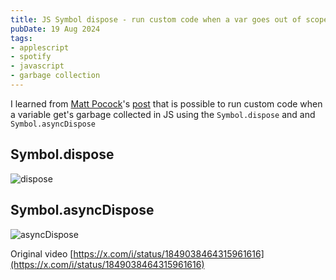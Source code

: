 ```yaml
---
title: JS Symbol dispose - run custom code when a var goes out of scope
pubDate: 19 Aug 2024
tags: 
- applescript
- spotify
- javascript
- garbage collection
---
```


I learned from [Matt Pocock](https://www.mattpocock.com/)'s  [post](https://x.com/i/status/1849038464315961616) that is possible to run custom code when a variable get's garbage collected in JS using the `Symbol.dispose` and and `Symbol.asyncDispose`


## Symbol.dispose
![dispose](https://media.cleanshot.cloud/media/363/dp53URTtNoxJWKtTrujgd6aqDIQ8uvyoxjvPgAMZ.jpeg?Expires=1729720018&Signature=nKj0aRpd07mZwbDvGv3ZkkEkiUxqvKsTOM1okj05hdKhazHgcR8hXqKW4koYHv6kE40u0X3kgGcL3fVI1wGxOKs5kGFfwEQ6vy61S4SToyrwuIX~npkOV~kQmNtJ6tRJKyFnVTs37rynRG-uJrt4Y-agvbF6nHfMLHY~l2dFeDejTBGC09cOaYa1uV9suSkaIBuMTgy8pndxPE03-JB8a0Lw4jhUEGCeMKVr~vz0xFvDnChryTcFvpih2yihEWBSdQZhc~onsVdAH7VJjT974lqD8Vmi8Apn4YtbCBdF~TVe9nitml6lCQH1QsL8AOu1-bz-AlHJiBOf3meyNE8gcg__&Key-Pair-Id=K269JMAT9ZF4GZ)
## Symbol.asyncDispose
![asyncDispose](https://media.cleanshot.cloud/media/363/0xk3jy8ozAZ1aIFMvJRuOVPRvGTMZ7ASWVVLgMBM.jpeg?Expires=1729720046&Signature=dnbtxwF2~PqqfL-ldEoipejRyxv42s5u76rL8klAq39oBVexdQTBapgcSiFvr077QQnsTCSdElT7XnWZxIm2IMINfS6IB7jhEKwOB6vG1cuT9F-ZglmyDF5iZ6kc79Lvx4NC-zpYqjof91cUo6JZEH6Jw2GIbOWwnHRHW3yH8qUeGq81FvqA4fzcDzPG1IqWUS5o36EvR4EvmwO~QBdp6hEkvPeRTMCvTebkqpBp2fPx3vO8MsP~f4ZH6P6ukwR5xolX1AymVZP0Rk6H6vh65IXCRYsgLMtiISb8h2uQWFMRDNA-f11qBnpCGYp~aJIdyCq-700zPWhW23v4XTpE~w__&Key-Pair-Id=K269JMAT9ZF4GZ)

Original video [https://x.com/i/status/1849038464315961616](https://x.com/i/status/1849038464315961616)

<!-- TODO: add link to what is a symbol in js? -->